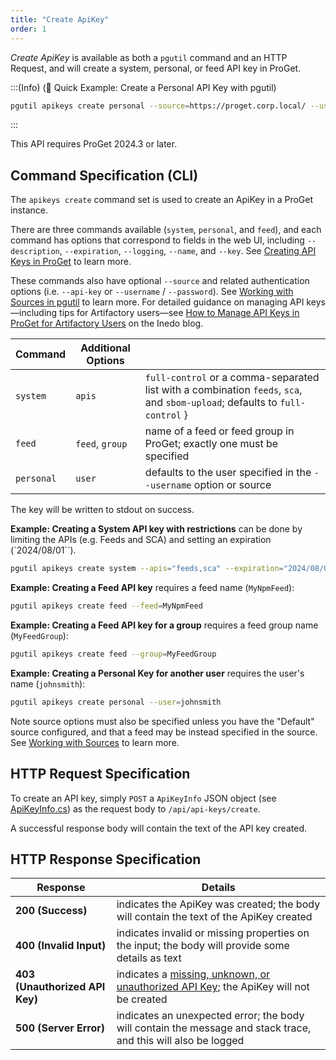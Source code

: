 ```yaml
---
title: "Create ApiKey"
order: 1
---
```


*Create ApiKey* is available as both a `pgutil` command and an HTTP Request, and will create a system, personal, or feed API key in ProGet.

:::(Info) (🚀 Quick Example: Create a Personal API Key with pgutil)

```bash
pgutil apikeys create personal --source=https://proget.corp.local/ --username=jrdobbs --password=hunter42
```
:::

This API requires ProGet 2024.3 or later. 

## Command Specification (CLI)
The `apikeys create` command set is used to create an ApiKey in a ProGet instance. 

There are three commands available (`system`, `personal`, and `feed`), and each command has options that correspond to fields in the web UI, including `--description`, `--expiration`, `--logging`, `--name`, and `--key`. See [Creating API Keys in ProGet](/docs/buildmaster/reference/api/buildmaster-administration-security-api-keys) to learn more.

These commands also have optional `--source` and related authentication options (i.e. `--api-key` or `--username` / `--password`). See [Working with Sources in pgutil](/docs/proget/api/pgutil#working-with-sources) to learn more. For detailed guidance on managing API keys—including tips for Artifactory users—see [How to Manage API Keys in ProGet for Artifactory Users](https://blog.inedo.com/proget-migration/how-to-manage-api-keys-in-proget-for-artifactory-users/) on the Inedo blog.

| Command | Additional Options |  |
| --- | --- | --- |
| `system` | `apis` | `full-control` or a comma-separated list with a combination  `feeds`, `sca`, and  `sbom-upload`; defaults to `full-control` }
| `feed`  | `feed`,  `group` | name of a feed or feed group in ProGet; exactly one must be specified |
| `personal` | `user` | defaults to the user specified in the  `--username` option or source

The key will be written to stdout on success.

**Example: Creating a System API key with restrictions**  can be done by limiting the APIs  (e.g. Feeds and SCA) and setting an expiration (`2024/08/01``).

```bash
pgutil apikeys create system --apis="feeds,sca" --expiration="2024/08/01"
```

**Example: Creating a Feed API key** requires a feed name (`MyNpmFeed`):

```bash
pgutil apikeys create feed --feed=MyNpmFeed
```

**Example: Creating a Feed API key for a group** requires a feed group name (`MyFeedGroup`):

```bash
pgutil apikeys create feed --group=MyFeedGroup
```

**Example: Creating a Personal Key for another user** requires the user's name (`johnsmith`):

```bash
pgutil apikeys create personal --user=johnsmith
```

Note source options must also be specified unless you have the "Default" source configured, and that a feed may be instead specified in the source. See [Working with Sources](/docs/proget/api/pgutil#sources) to learn more.

## HTTP Request Specification
To create an API key, simply `POST` a `ApiKeyInfo` JSON object (see [ApiKeyInfo.cs](https://github.com/Inedo/pgutil/blob/thousand/Inedo.ProGet/ApiKeyInfo.cs)) as the request body to `/api/api-keys/create`. 

A successful response body will contain the text of the API key created.

## HTTP Response Specification
| Response | Details |
| --- | --- |
| **200 (Success)** | indicates the ApiKey was created; the body will contain the text of the ApiKey created
| **400 (Invalid Input)** | indicates invalid or missing properties on the input; the body will provide some details as text
|  **403 (Unauthorized API Key)** | indicates a [missing, unknown, or unauthorized API Key](/docs/proget/api/apikeys); the ApiKey will not be created
| **500 (Server Error)** | indicates an unexpected error; the body will contain the message and stack trace, and this will also be logged